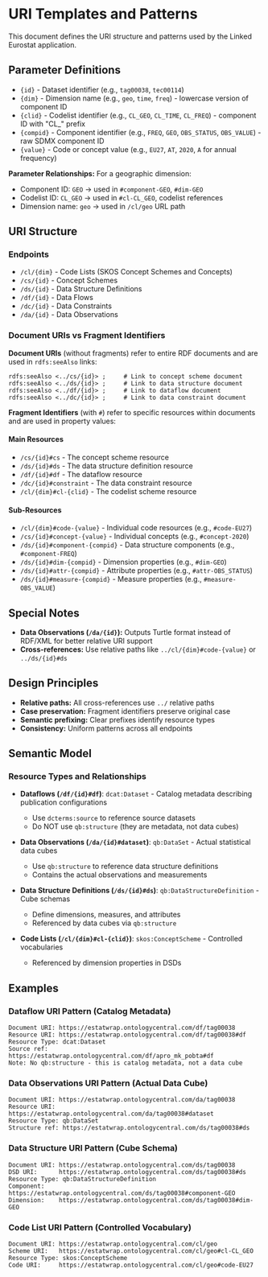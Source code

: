 # URI Templates and Patterns

This document defines the URI structure and patterns used by the Linked Eurostat application.

## Parameter Definitions

- `{id}` - Dataset identifier (e.g., `tag00038`, `tec00114`)
- `{dim}` - Dimension name (e.g., `geo`, `time`, `freq`) - lowercase version of component ID
- `{clid}` - Codelist identifier (e.g., `CL_GEO`, `CL_TIME`, `CL_FREQ`) - component ID with "CL_" prefix
- `{compid}` - Component identifier (e.g., `FREQ`, `GEO`, `OBS_STATUS`, `OBS_VALUE`) - raw SDMX component ID
- `{value}` - Code or concept value (e.g., `EU27`, `AT`, `2020`, `A` for annual frequency)

**Parameter Relationships:** For a geographic dimension:
- Component ID: `GEO` → used in `#component-GEO`, `#dim-GEO`
- Codelist ID: `CL_GEO` → used in `#cl-CL_GEO`, codelist references
- Dimension name: `geo` → used in `/cl/geo` URL path

## URI Structure

### Endpoints

- `/cl/{dim}` - Code Lists (SKOS Concept Schemes and Concepts)
- `/cs/{id}` - Concept Schemes
- `/ds/{id}` - Data Structure Definitions
- `/df/{id}` - Data Flows
- `/dc/{id}` - Data Constraints
- `/da/{id}` - Data Observations

### Document URIs vs Fragment Identifiers

**Document URIs** (without fragments) refer to entire RDF documents and are used in `rdfs:seeAlso` links:
```turtle
rdfs:seeAlso <../cs/{id}> ;     # Link to concept scheme document
rdfs:seeAlso <../ds/{id}> ;     # Link to data structure document
rdfs:seeAlso <../df/{id}> ;     # Link to dataflow document
rdfs:seeAlso <../dc/{id}> ;     # Link to data constraint document
```

**Fragment Identifiers** (with `#`) refer to specific resources within documents and are used in property values:

#### Main Resources
- `/cs/{id}#cs` - The concept scheme resource
- `/ds/{id}#ds` - The data structure definition resource
- `/df/{id}#df` - The dataflow resource
- `/dc/{id}#constraint` - The data constraint resource
- `/cl/{dim}#cl-{clid}` - The codelist scheme resource

#### Sub-Resources
- `/cl/{dim}#code-{value}` - Individual code resources (e.g., `#code-EU27`)
- `/cs/{id}#concept-{value}` - Individual concepts (e.g., `#concept-2020`)
- `/ds/{id}#component-{compid}` - Data structure components (e.g., `#component-FREQ`)
- `/ds/{id}#dim-{compid}` - Dimension properties (e.g., `#dim-GEO`)
- `/ds/{id}#attr-{compid}` - Attribute properties (e.g., `#attr-OBS_STATUS`)
- `/ds/{id}#measure-{compid}` - Measure properties (e.g., `#measure-OBS_VALUE`)

## Special Notes

- **Data Observations (`/da/{id}`):** Outputs Turtle format instead of RDF/XML for better relative URI support
- **Cross-references:** Use relative paths like `../cl/{dim}#code-{value}` or `../ds/{id}#ds`

## Design Principles

- **Relative paths:** All cross-references use `../` relative paths
- **Case preservation:** Fragment identifiers preserve original case
- **Semantic prefixing:** Clear prefixes identify resource types
- **Consistency:** Uniform patterns across all endpoints

## Semantic Model

### Resource Types and Relationships

- **Dataflows (`/df/{id}#df`)**: `dcat:Dataset` - Catalog metadata describing publication configurations
  - Use `dcterms:source` to reference source datasets
  - Do NOT use `qb:structure` (they are metadata, not data cubes)

- **Data Observations (`/da/{id}#dataset`)**: `qb:DataSet` - Actual statistical data cubes
  - Use `qb:structure` to reference data structure definitions
  - Contains the actual observations and measurements

- **Data Structure Definitions (`/ds/{id}#ds`)**: `qb:DataStructureDefinition` - Cube schemas
  - Define dimensions, measures, and attributes
  - Referenced by data cubes via `qb:structure`

- **Code Lists (`/cl/{dim}#cl-{clid}`)**: `skos:ConceptScheme` - Controlled vocabularies
  - Referenced by dimension properties in DSDs

## Examples

### Dataflow URI Pattern (Catalog Metadata)
```
Document URI: https://estatwrap.ontologycentral.com/df/tag00038
Resource URI: https://estatwrap.ontologycentral.com/df/tag00038#df
Resource Type: dcat:Dataset
Source ref:   https://estatwrap.ontologycentral.com/df/apro_mk_pobta#df
Note: No qb:structure - this is catalog metadata, not a data cube
```

### Data Observations URI Pattern (Actual Data Cube)
```
Document URI: https://estatwrap.ontologycentral.com/da/tag00038
Resource URI: https://estatwrap.ontologycentral.com/da/tag00038#dataset
Resource Type: qb:DataSet
Structure ref: https://estatwrap.ontologycentral.com/ds/tag00038#ds
```

### Data Structure URI Pattern (Cube Schema)
```
Document URI: https://estatwrap.ontologycentral.com/ds/tag00038
DSD URI:      https://estatwrap.ontologycentral.com/ds/tag00038#ds
Resource Type: qb:DataStructureDefinition
Component:    https://estatwrap.ontologycentral.com/ds/tag00038#component-GEO
Dimension:    https://estatwrap.ontologycentral.com/ds/tag00038#dim-GEO
```

### Code List URI Pattern (Controlled Vocabulary)
```
Document URI: https://estatwrap.ontologycentral.com/cl/geo
Scheme URI:   https://estatwrap.ontologycentral.com/cl/geo#cl-CL_GEO
Resource Type: skos:ConceptScheme
Code URI:     https://estatwrap.ontologycentral.com/cl/geo#code-EU27
```